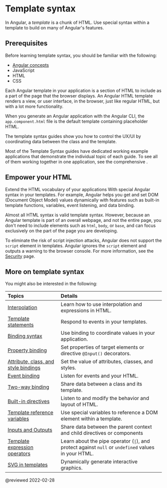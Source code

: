 # Template syntax

In Angular, a *template* is a chunk of HTML.
Use special syntax within a template to build on many of Angular's features.

## Prerequisites

Before learning template syntax, you should be familiar with the following:

*   [Angular concepts](guide/architecture)
*   JavaScript
*   HTML
*   CSS

<!--todo: Do we still need the following section? It seems more relevant to those coming from AngularJS, which is now 7 versions ago. -->
<!-- You may be familiar with the component/template duality from your experience with model-view-controller (MVC) or model-view-viewmodel (MVVM).
In Angular, the component plays the part of the controller/viewmodel, and the template represents the view. -->

Each Angular template in your application is a section of HTML to include as a part of the page that the browser displays.
An Angular HTML template renders a view, or user interface, in the browser, just like regular HTML, but with a lot more functionality.

When you generate an Angular application with the Angular CLI, the `app.component.html` file is the default template containing placeholder HTML.

The template syntax guides show you how to control the UX/UI by coordinating data between the class and the template.

<div class="is-helpful alert">

Most of the Template Syntax guides have dedicated working example applications that demonstrate the individual topic of each guide.
To see all of them working together in one application, see the comprehensive <live-example title="Template Syntax Live Code"></live-example>.

</div>

## Empower your HTML

Extend the HTML vocabulary of your applications With special Angular syntax in your templates.
For example, Angular helps you get and set DOM \(Document Object Model\) values dynamically with features such as built-in template functions, variables, event listening, and data binding.

Almost all HTML syntax is valid template syntax.
However, because an Angular template is part of an overall webpage, and not the entire page, you don't need to include elements such as `html`, `body`, or `base`, and can focus exclusively on the part of the page you are developing.

<div class="alert is-important">

To eliminate the risk of script injection attacks, Angular does not support the `script` element in templates.
Angular ignores the `script` element and outputs a warning to the browser console.
For more information, see the [Security](guide/security) page.

</div>

## More on template syntax

You might also be interested in the following:

| Topics                                                               | Details |
|:---                                                                  |:---     |
| [Interpolation](guide/interpolation)                                 | Learn how to use interpolation and expressions in HTML.                                                                 |
| [Template statements](guide/template-statements)                     | Respond to events in your templates.                                                                                    |
| [Binding syntax](guide/binding-syntax)                               | Use binding to coordinate values in your application.                                                                   |
| [Property binding](guide/property-binding)                           | Set properties of target elements or directive `@Input()` decorators.                                                   |
| [Attribute, class, and style bindings](guide/attribute-binding)      | Set the value of attributes, classes, and styles.                                                                       |
| [Event binding](guide/event-binding)                                 | Listen for events and your HTML.                                                                                        |
| [Two-way binding](guide/two-way-binding)                             | Share data between a class and its template.                                                                            |
| [Built-in directives](guide/built-in-directives)                     | Listen to and modify the behavior and layout of HTML.                                                                   |
| [Template reference variables](guide/template-reference-variables)   | Use special variables to reference a DOM element within a template.                                                     |
| [Inputs and Outputs](guide/inputs-outputs)                           | Share data between the parent context and child directives or components                                                |
| [Template expression operators](guide/template-expression-operators) | Learn about the pipe operator \(<code>&verbar;</code>\), and protect against `null` or `undefined` values in your HTML. |
| [SVG in templates](guide/svg-in-templates)                           | Dynamically generate interactive graphics.                                                                              |

<!-- links -->

<!-- external links -->

<!-- end links -->

@reviewed 2022-02-28

